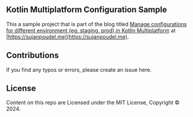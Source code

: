 ## Kotlin Multiplatform Configuration Sample

This a sample project that is part of the blog titled [Manage configurations for different environment (eg: staging, prod) in Kotlin Multiplatform](https://sujanpoudel.me/blogs/kmp-setup-config-for-different-environment-in-kmp/) at [https://sujanpoudel.me](https://sujanpoudel.me).

## Contributions

If you find any typos or errors, please create an issue here.

## License

Content on this repo are Licensed under the MIT License, Copyright © 2024.
